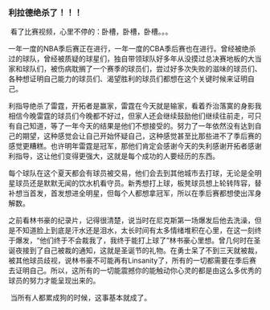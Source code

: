 ### 利拉德绝杀了！！！

​	看了比赛视频，心里不停的：卧槽，卧槽，卧槽。。。

​	一年一度的NBA季后赛正在进行，一年一度的CBA季后赛也在进行。曾经被绝杀过的球队，曾经被质疑的球星们，独自带领球队好多年从没摸过总决赛地板的大当家和球队们，被伤病耽搁了一个赛季的球员们，尝过好多次失败的滋味的球员们、各种想证明自己能力的球员们、渴望胜利的球员们都想在这个关键时候来证明自己。

​	利指导绝杀了雷霆，开拓者是赢家，雷霆在今天就是输家，看着乔治落寞的身影我相信今晚雷霆的球员们今晚都不好过，但家人还会继续鼓励他们继续往前走，可只有自己知道，等了一年今天的结果是他们不想接受的。努力了一年依然没有达到自己的期望，这种感觉会让自己开始怀疑自己，这种感觉甚至比那些进不了季后赛的感觉更糟糕。也许明年雷霆是冠军，那他们肯定会感谢今天的失利感谢开拓者感谢利指导，这让他们变得更强大，这就是每个成功的人要经历的东西。

​	每个球队在这个夏天都会有球员被交易，他们会去到其他城市去打球，无论是全明星球员还是默默无闻的饮水机看守员。新秀想打上球，板凳球员想上轮转阵容，替补想当首发，首发想进全明星，但每个人都想拿冠军，所以在季后赛都想使出浑身解数。

​	之前看林书豪的纪录片，记得很清楚，说当时在尼克斯第一场爆发后他去洗澡，但是不知道脸上到底是汗水还是泪水，太长时间有太多情绪堆积在心里，在这一刻终于爆发，“他们终于不会裁我了，我终于能打上球了”林书豪心里想。曾几何时在圣诞夜接到了自己被裁的通知，这就是圣诞节的礼物。在勇士呆了不到三天就被裁，被其他球员歧视，说林书豪不可能再有Linsanity了，所有的一切都需要在季后赛去证明自己。所以，这所有的一切能震撼你的能触动你心灵的都是由这么多优秀的球员的努力才能呈现出来的。

​	当所有人都累成狗的时候，这事基本就成了。

​	